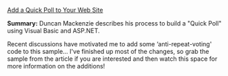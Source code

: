[Add a Quick Poll to Your Web Site](http://msdn.microsoft.com/vbasic/using/columns/code4fun/default.aspx?pull=/library/en-us/dncodefun/html/code4fun08032004.asp)



**Summary:** Duncan Mackenzie describes his process to build a "Quick Poll" using Visual Basic and ASP.NET.

Recent discussions have motivated me to add some &#8216;anti-repeat-voting' code to this sample... I've finished up most of the changes, so grab the sample from the article if you are interested and then watch this space for more information on the additions!